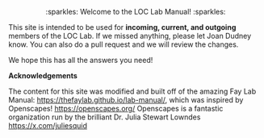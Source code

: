 <p align="center"> 
   :sparkles: Welcome to the LOC Lab Manual! :sparkles: 
</p>


This site is intended to be used for **incoming, current, and outgoing** members of the LOC Lab. If we missed anything, please let Joan Dudney know. You can also do a pull request and we will review the changes. 

We hope this has all the answers you need!

**Acknowledgements**

The content for this site was modified and built off of the amazing Fay Lab Manual: https://thefaylab.github.io/lab-manual/, which was inspired by Openscapes! https://openscapes.org/ Openscapes is a fantastic organization run by the brilliant Dr. Julia Stewart Lowndes https://x.com/juliesquid

